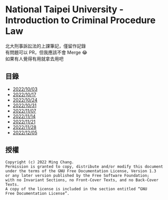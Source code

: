 # National Taipei University - Introduction to Criminal Procedure Law
北大刑事訴訟法的上課筆記，僅留作記錄  
有問題可以 PR，但我應該不會 Merge 😂  
如果有人覺得有用就拿去用吧

## 目錄
- [2022/10/03](221003.md)
- [2022/10/17](221017.md)
- [2022/10/24](221024.md)
- [2022/10/31](221031.md)
- [2022/11/07](221107.md)
- [2022/11/14](221114.md)
- [2022/11/21](221121.md)
- [2022/11/28](221128.md)
- [2022/12/05](221205.md)

## 授權
```
Copyright (c) 2022 Ming Chang.
Permission is granted to copy, distribute and/or modify this document
under the terms of the GNU Free Documentation License, Version 1.3
or any later version published by the Free Software Foundation;
with no Invariant Sections, no Front-Cover Texts, and no Back-Cover Texts.
A copy of the license is included in the section entitled “GNU
Free Documentation License”.
```

